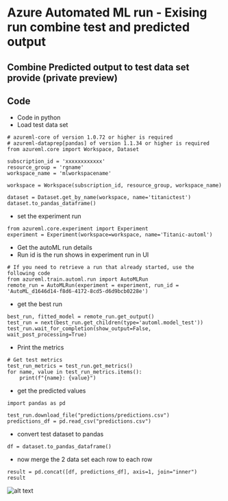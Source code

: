 # Azure Automated ML run - Exising run combine test and predicted output

## Combine Predicted output to test data set provide (private preview)

## Code

- Code in python
- Load test data set

```
# azureml-core of version 1.0.72 or higher is required
# azureml-dataprep[pandas] of version 1.1.34 or higher is required
from azureml.core import Workspace, Dataset

subscription_id = 'xxxxxxxxxxxx'
resource_group = 'rgname'
workspace_name = 'mlworkspacename'

workspace = Workspace(subscription_id, resource_group, workspace_name)

dataset = Dataset.get_by_name(workspace, name='titanictest')
dataset.to_pandas_dataframe()
```

- set the experiment run

```
from azureml.core.experiment import Experiment
experiment = Experiment(workspace=workspace, name='Titanic-automl')
```

- Get the autoML run details
- Run id is the run shows in experiment run in UI

```
# If you need to retrieve a run that already started, use the following code
from azureml.train.automl.run import AutoMLRun
remote_run = AutoMLRun(experiment = experiment, run_id = 'AutoML_d1646d14-f8d6-4172-8cd5-d6d9bcb0228e')
```

- get the best run

```
best_run, fitted_model = remote_run.get_output()
test_run = next(best_run.get_children(type='automl.model_test'))
test_run.wait_for_completion(show_output=False, wait_post_processing=True)
```

- Print the metrics

```
# Get test metrics
test_run_metrics = test_run.get_metrics()
for name, value in test_run_metrics.items():
    print(f"{name}: {value}")
```

- get the predicted values

```
import pandas as pd

test_run.download_file("predictions/predictions.csv")
predictions_df = pd.read_csv("predictions.csv")
```

- convert test dataset to pandas

```
df = dataset.to_pandas_dataframe()
```

- now merge the 2 data set each row to each row

```
result = pd.concat([df, predictions_df], axis=1, join="inner")
result
```

![alt text](https://github.com/balakreshnan/Samples2021/blob/main/AutoML/images/testdataset1.jpg "Service Health")
